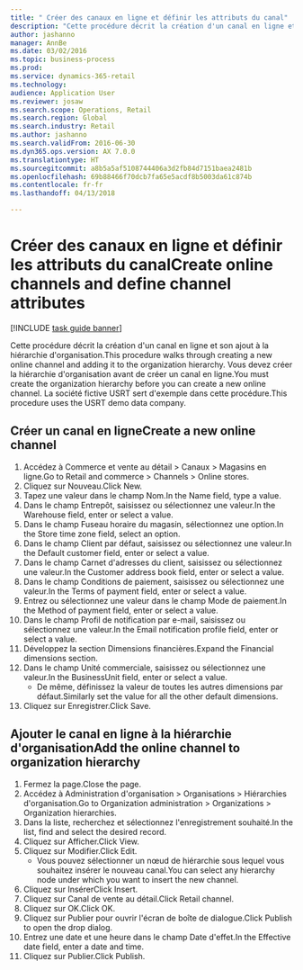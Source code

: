 ```yaml
--- 
title: " Créer des canaux en ligne et définir les attributs du canal"
description: "Cette procédure décrit la création d'un canal en ligne et son ajout à la hiérarchie d'organisation."
author: jashanno
manager: AnnBe
ms.date: 03/02/2016
ms.topic: business-process
ms.prod: 
ms.service: dynamics-365-retail
ms.technology: 
audience: Application User
ms.reviewer: josaw
ms.search.scope: Operations, Retail
ms.search.region: Global
ms.search.industry: Retail
ms.author: jashanno
ms.search.validFrom: 2016-06-30
ms.dyn365.ops.version: AX 7.0.0
ms.translationtype: HT
ms.sourcegitcommit: a8b5a5af5108744406a3d2fb84d7151baea2481b
ms.openlocfilehash: 69b88466f70dcb7fa65e5acdf8b5003da61c874b
ms.contentlocale: fr-fr
ms.lasthandoff: 04/13/2018

---
```

# <a name="create-online-channels-and-define-channel-attributes"></a><span data-ttu-id="039df-103"> Créer des canaux en ligne et définir les attributs du canal</span><span class="sxs-lookup"><span data-stu-id="039df-103">Create online channels and define channel attributes</span></span>

[!INCLUDE [task guide banner](../includes/task-guide-banner.md)]

<span data-ttu-id="039df-104">Cette procédure décrit la création d'un canal en ligne et son ajout à la hiérarchie d'organisation.</span><span class="sxs-lookup"><span data-stu-id="039df-104">This procedure walks through creating a new online channel and adding it to the organization hierarchy.</span></span> <span data-ttu-id="039df-105">Vous devez créer la hiérarchie d'organisation avant de créer un canal en ligne.</span><span class="sxs-lookup"><span data-stu-id="039df-105">You must create the organization hierarchy before you can create a new online channel.</span></span> <span data-ttu-id="039df-106">La société fictive USRT sert d'exemple dans cette procédure.</span><span class="sxs-lookup"><span data-stu-id="039df-106">This procedure uses the USRT demo data company.</span></span>


## <a name="create-a-new-online-channel"></a><span data-ttu-id="039df-107">Créer un canal en ligne</span><span class="sxs-lookup"><span data-stu-id="039df-107">Create a new online channel</span></span>
1. <span data-ttu-id="039df-108">Accédez à Commerce et vente au détail > Canaux > Magasins en ligne.</span><span class="sxs-lookup"><span data-stu-id="039df-108">Go to Retail and commerce > Channels > Online stores.</span></span>
2. <span data-ttu-id="039df-109">Cliquez sur Nouveau.</span><span class="sxs-lookup"><span data-stu-id="039df-109">Click New.</span></span>
3. <span data-ttu-id="039df-110">Tapez une valeur dans le champ Nom.</span><span class="sxs-lookup"><span data-stu-id="039df-110">In the Name field, type a value.</span></span>
4. <span data-ttu-id="039df-111">Dans le champ Entrepôt, saisissez ou sélectionnez une valeur.</span><span class="sxs-lookup"><span data-stu-id="039df-111">In the Warehouse field, enter or select a value.</span></span>
5. <span data-ttu-id="039df-112">Dans le champ Fuseau horaire du magasin, sélectionnez une option.</span><span class="sxs-lookup"><span data-stu-id="039df-112">In the Store time zone field, select an option.</span></span>
6. <span data-ttu-id="039df-113">Dans le champ Client par défaut, saisissez ou sélectionnez une valeur.</span><span class="sxs-lookup"><span data-stu-id="039df-113">In the Default customer field, enter or select a value.</span></span>
7. <span data-ttu-id="039df-114">Dans le champ Carnet d'adresses du client, saisissez ou sélectionnez une valeur.</span><span class="sxs-lookup"><span data-stu-id="039df-114">In the Customer address book field, enter or select a value.</span></span>
8. <span data-ttu-id="039df-115">Dans le champ Conditions de paiement, saisissez ou sélectionnez une valeur.</span><span class="sxs-lookup"><span data-stu-id="039df-115">In the Terms of payment field, enter or select a value.</span></span>
9. <span data-ttu-id="039df-116">Entrez ou sélectionnez une valeur dans le champ Mode de paiement.</span><span class="sxs-lookup"><span data-stu-id="039df-116">In the Method of payment field, enter or select a value.</span></span>
10. <span data-ttu-id="039df-117">Dans le champ Profil de notification par e-mail, saisissez ou sélectionnez une valeur.</span><span class="sxs-lookup"><span data-stu-id="039df-117">In the Email notification profile field, enter or select a value.</span></span>
11. <span data-ttu-id="039df-118">Développez la section Dimensions financières.</span><span class="sxs-lookup"><span data-stu-id="039df-118">Expand the Financial dimensions section.</span></span>
12. <span data-ttu-id="039df-119">Dans le champ Unité commerciale, saisissez ou sélectionnez une valeur.</span><span class="sxs-lookup"><span data-stu-id="039df-119">In the BusinessUnit field, enter or select a value.</span></span>
    * <span data-ttu-id="039df-120">De même, définissez la valeur de toutes les autres dimensions par défaut.</span><span class="sxs-lookup"><span data-stu-id="039df-120">Similarly set the value for all the other default dimensions.</span></span>  
13. <span data-ttu-id="039df-121">Cliquez sur Enregistrer.</span><span class="sxs-lookup"><span data-stu-id="039df-121">Click Save.</span></span>

## <a name="add-the-online-channel-to-organization-hierarchy"></a><span data-ttu-id="039df-122">Ajouter le canal en ligne à la hiérarchie d'organisation</span><span class="sxs-lookup"><span data-stu-id="039df-122">Add the online channel to organization hierarchy</span></span>
1. <span data-ttu-id="039df-123">Fermez la page.</span><span class="sxs-lookup"><span data-stu-id="039df-123">Close the page.</span></span>
2. <span data-ttu-id="039df-124">Accédez à Administration d'organisation > Organisations > Hiérarchies d'organisation.</span><span class="sxs-lookup"><span data-stu-id="039df-124">Go to Organization administration > Organizations > Organization hierarchies.</span></span>
3. <span data-ttu-id="039df-125">Dans la liste, recherchez et sélectionnez l'enregistrement souhaité.</span><span class="sxs-lookup"><span data-stu-id="039df-125">In the list, find and select the desired record.</span></span>
4. <span data-ttu-id="039df-126">Cliquez sur Afficher.</span><span class="sxs-lookup"><span data-stu-id="039df-126">Click View.</span></span>
5. <span data-ttu-id="039df-127">Cliquez sur Modifier.</span><span class="sxs-lookup"><span data-stu-id="039df-127">Click Edit.</span></span>
    * <span data-ttu-id="039df-128">Vous pouvez sélectionner un nœud de hiérarchie sous lequel vous souhaitez insérer le nouveau canal.</span><span class="sxs-lookup"><span data-stu-id="039df-128">You can select any hierarchy node under which you want to insert the new channel.</span></span>  
6. <span data-ttu-id="039df-129">Cliquez sur Insérer</span><span class="sxs-lookup"><span data-stu-id="039df-129">Click Insert.</span></span>
7. <span data-ttu-id="039df-130">Cliquez sur Canal de vente au détail.</span><span class="sxs-lookup"><span data-stu-id="039df-130">Click Retail channel.</span></span>
8. <span data-ttu-id="039df-131">Cliquez sur OK.</span><span class="sxs-lookup"><span data-stu-id="039df-131">Click OK.</span></span>
9. <span data-ttu-id="039df-132">Cliquez sur Publier pour ouvrir l'écran de boîte de dialogue.</span><span class="sxs-lookup"><span data-stu-id="039df-132">Click Publish to open the drop dialog.</span></span>
10. <span data-ttu-id="039df-133">Entrez une date et une heure dans le champ Date d'effet.</span><span class="sxs-lookup"><span data-stu-id="039df-133">In the Effective date field, enter a date and time.</span></span>
11. <span data-ttu-id="039df-134">Cliquez sur Publier.</span><span class="sxs-lookup"><span data-stu-id="039df-134">Click Publish.</span></span>


